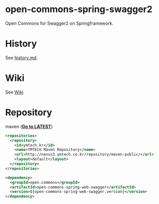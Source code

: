 # open-commons-spring-swagger2
Open Commons for Swagger2 on Springframework.

# History
See [history.md](./history.md).

# Wiki
See [Wiki](https://github.com/parkjunhong/open-commons-spring-web-swagger/wiki)

# Repository
maven (**[Go to LATEST](http://nexus3.ymtech.co.kr/#browse/browse:maven-public:open%2Fcommons%2Fopen-commons-spring-web-swagger)**)
``` xml
<repositories>
  <repository>
    <id>ymtech.kr</id>
    <name>YMTECH Maven Repository</name>
    <url>http://nexus3.ymtech.co.kr/repository/maven-public/</url>
    <layout>default</layout>
  </repository>
</repositories>

<dependency>
  <groupId>open.commons</groupId>
  <artifactId>open-commons-spring-web-swagger</artifactId>
  <version>${open-commons-spring-web-swagger.version}</version>
</dependency>
```
